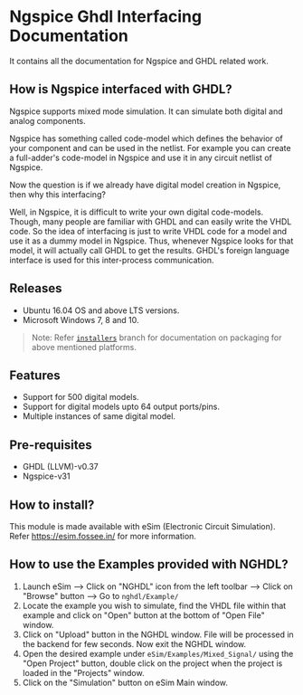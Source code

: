 Ngspice Ghdl Interfacing Documentation 
====

It contains all the documentation for Ngspice and GHDL related work.


## How is Ngspice interfaced with GHDL?
Ngspice supports mixed mode simulation. It can simulate both digital and analog components.

Ngspice has something called code-model which defines the behavior of your component and can be used in the netlist. For example you can create a full-adder's code-model in Ngspice and use it in any circuit netlist of Ngspice.

Now the question is if we already have digital model creation in Ngspice, then why this interfacing?

Well, in Ngspice, it is difficult to write your own digital code-models. Though, many people are familiar with GHDL and can easily write the VHDL code.
So the idea of interfacing is just to write VHDL code for a model and use it as a dummy model in Ngspice. Thus, whenever Ngspice looks for that model, it will actually call GHDL to get the results.
GHDL's foreign language interface is used for this inter-process communication.


## Releases
* Ubuntu 16.04 OS and above LTS versions.
* Microsoft Windows 7, 8 and 10.

> Note: Refer [`installers`](https://github.com/fossee/nghdl/tree/installers) branch for documentation on packaging for above mentioned platforms.


## Features
* Support for 500 digital models.
* Support for digital models upto 64 output ports/pins.
* Multiple instances of same digital model.


## Pre-requisites
* GHDL (LLVM)-v0.37
* Ngspice-v31


## How to install?
This module is made available with eSim (Electronic Circuit Simulation). 
Refer https://esim.fossee.in/ for more information.


## How to use the Examples provided with NGHDL?
1. Launch eSim --> Click on "NGHDL" icon from the left toolbar --> Click on "Browse" button --> Go to `nghdl/Example/`
2. Locate the example you wish to simulate, find the VHDL file within that example and click on "Open" button at the bottom of "Open File" window.
3. Click on "Upload" button in the NGHDL window. File will be processed in the backend for few seconds. Now exit the NGHDL window.
4. Open the desired example under `eSim/Examples/Mixed_Signal/` using the "Open Project" button, double click on the project when the project is loaded in the "Projects" window.
5. Click on the "Simulation" button on eSim Main window.

